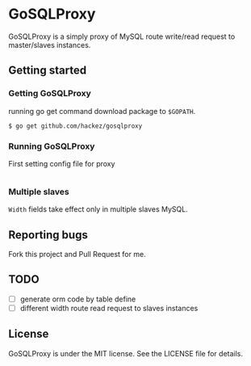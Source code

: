 # GoSQLProxy

GoSQLProxy is a simply proxy of MySQL route write/read request to master/slaves instances.

## Getting started

### Getting GoSQLProxy

running go get command download package to `$GOPATH`.

`$ go get github.com/hackez/gosqlproxy`

### Running GoSQLProxy

First setting config file for proxy

```go


```

### Multiple slaves

`Width` fields take effect only in multiple slaves MySQL.

## Reporting bugs

Fork this project and Pull Request for me.

## TODO

- [ ] generate orm code by table define
- [ ] different width route read request to slaves instances

## License

GoSQLProxy is under the MIT license. See the LICENSE file for details.
